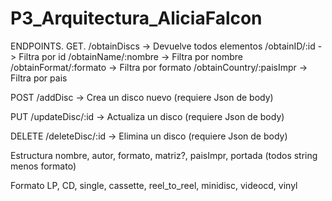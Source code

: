 # P3_Arquitectura_AliciaFalcon
ENDPOINTS.
GET.
/obtainDiscs -> Devuelve todos elementos
/obtainID/:id -> Filtra por id
/obtainName/:nombre -> Filtra por nombre
/obtainFormat/:formato -> Filtra por formato
/obtainCountry/:paisImpr -> Filtra por pais

POST
/addDisc -> Crea un disco nuevo 
(requiere Json de body)

PUT
/updateDisc/:id -> Actualiza un disco
(requiere Json de body)

DELETE
/deleteDisc/:id -> Elimina un disco
(requiere Json de body)

Estructura
nombre, autor, formato, matriz?, paisImpr, portada
(todos string menos formato)

Formato
LP, CD, single, cassette, reel_to_reel, minidisc, videocd, vinyl
